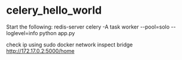 # celery_hello_world
Start the following:
	redis-server
	celery -A task worker --pool=solo --loglevel=info
	python app.py

check ip using
sudo docker network inspect bridge
http://172.17.0.2:5000/home